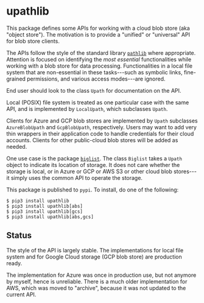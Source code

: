 # upathlib

This package defines some APIs for working with a cloud blob store (aka "object store"). The motivation is to provide a "unified" or "universal" API for blob store clients.

The APIs follow the style of the standard library
[`pathlib`](https://docs.python.org/3/library/pathlib.html) where appropriate.
Attention is focused on identifying the *most essential* functionalities
while working with a blob store for data processing.
Functionalities in a local file system that are non-essential in these tasks---such
as symbolic links, fine-grained permissions,
 and various access modes---are ignored.

End user should look to the class `Upath` for documentation on the API.

Local (POSIX) file system is treated as one particular case with the same API,
and is implemented by `LocalUpath`, which subclasses `Upath`.

Clients for Azure and GCP blob stores are implemented by `Upath` subclasses
`AzureBlobUpath` and `GcpBlobUpath`, respectively. Users may want to
add very thin wrappers in their application code to handle credentials for their cloud accounts.
Clients for other public-cloud blob stores will be added as needed.

One use case is the package [`biglist`](https://github.com/zpz/biglist).
The class `Biglist` takes a `Upath` object to indicate its location of storage.
It does not care whether the storage is local, or in Azure or GCP or AWS S3 or other
cloud blob stores---it simply uses the common API to operate the storage.

This package is published to `pypi`. To install, do one of the following:

```
$ pip3 install upathlib
$ pip3 install upathlib[abs]
$ pip3 install upathlib[gcs]
$ pip3 install upathlib[abs,gcs]
```

## Status

The style of the API is largely stable. The implementations for local file system and for Google Cloud storage
(GCP blob store) are production ready.

The implementation for Azure was once in production use, but not anymore by myself, hence is unreliable.
There is a much older implementation for AWS, which was moved to "archive", because it was not updated to the current API.
